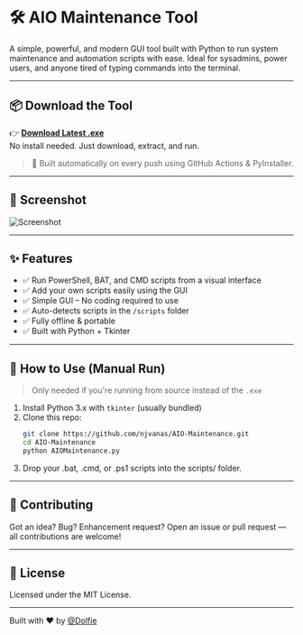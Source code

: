 # 🛠️ AIO Maintenance Tool

A simple, powerful, and modern GUI tool built with Python to run system maintenance and automation scripts with ease. Ideal for sysadmins, power users, and anyone tired of typing commands into the terminal.

---

## 📦 Download the Tool

👉 **[Download Latest .exe](https://github.com/njvanas/AIO-Maintenance/releases/latest/download/AIOMaintenance.exe)**  
No install needed. Just download, extract, and run.

> 🧰 Built automatically on every push using GitHub Actions & PyInstaller.

---

## 📸 Screenshot

![Screenshot](https://njvanas.github.io/AIO-Maintenance-Demo/images/screenshot.png)

---

## ✨ Features

- ✅ Run PowerShell, BAT, and CMD scripts from a visual interface
- ✅ Add your own scripts easily using the GUI
- ✅ Simple GUI – No coding required to use
- ✅ Auto-detects scripts in the `/scripts` folder
- ✅ Fully offline & portable
- ✅ Built with Python + Tkinter

---

## 🧪 How to Use (Manual Run)

> Only needed if you're running from source instead of the `.exe`

1. Install Python 3.x with `tkinter` (usually bundled)
2. Clone this repo:
   ```bash
   git clone https://github.com/njvanas/AIO-Maintenance.git
   cd AIO-Maintenance
   python AIOMaintenance.py
3. Drop your .bat, .cmd, or .ps1 scripts into the scripts/ folder.

---

## 🤝 Contributing

Got an idea? Bug? Enhancement request?
Open an issue or pull request — all contributions are welcome!

---

## 📃 License

Licensed under the MIT License.

---

Built with ❤️ by [@Dolfie](https://github.com/njvanas)
